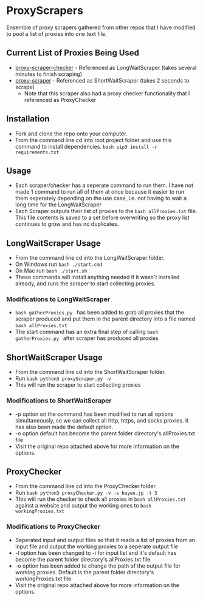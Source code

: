 # ProxyScrapers

Ensemble of proxy scrapers gathered from other repos that I have modified to pool a list of proxies into one text file.

## Current List of Proxies Being Used
* [proxy-scraper-checker](https://github.com/monosans/proxy-scraper-checker) - Referenced as LongWaitScraper (takes several minutes to finish scraping)
* [proxy-scraper](https://github.com/iw4p/proxy-scraper) - Referenced as ShortWaitScraper (takes 2 seconds to scrape)
  *  Note that this scraper also had a proxy checker functionality that I referenced as ProxyChecker

## Installation
* Fork and clone the repo onto your computer.
* From the command line cd into root project folder and use this command to install dependencies. ```bash pip3 install -r requirements.txt ```

## Usage
* Each scraper/checker has a seperate command to run them. I have not made 1 command to run all of them at once because it easier to run them seperately depending on the use case, i.e. not having to wait a long time for the LongWaitScraper
* Each Scraper outputs their list of proxies to the ```bash allProxies.txt``` file. This file contents is saved to a set before overwriting so the proxy list continues to grow and has no duplicates.

## LongWaitScraper Usage
* From the command line cd into the LongWaitScraper folder. 
* On Windows run ```bash ./start.cmd ```
* On Mac run ```bash ./start.sh ```
* These commands will install anything needed if it wasn't installed already, and runs the scraper to start collecting proxies.

###  Modifications to LongWaitScraper 
* ```bash gatherProxies.py ``` has been added to grab all proxies that the scraper produced and put them in the parent directory into a file named ```bash allProxies.txt ```
* The start command has an extra final step of calling ```bash gatherProxies.py ``` after scraper has produced all proxies

## ShortWaitScraper Usage
* From the command line cd into the ShortWaitScraper folder. 
* Run ```bash python3 proxyScraper.py -v ```
* This will run the scraper to start collecting proxies

###  Modifications to ShortWaitScraper 
* -p option on the command has been modified to run all options simultaneously, so we can collect all http, https, and socks proxies. It has also been made the default option.
* -o option default has become the parent folder directory's allProxies.txt file
* Visit the original repo attached above for more information on the options.

## ProxyChecker
* From the command line cd into the ProxyChecker folder. 
* Run ```bash python3 proxyChecker.py -v -s buyee.jp -t 3```
* This will run the checker to check all proxies in ```bash allProxies.txt ``` against a website and output the working ones to ```bash workingProxies.txt  ```

###  Modifications to ProxyChecker 
* Seperated input and output files so that it reads a list of proxies from an input file and output the working proxies to a seperate output file
* -l option has been changed to -i for input list and it's default has become the parent folder directory's allProxies.txt file 
* -o option has been added to change the path of the output file for working proxies. Default is the parent folder directory's workingProxies.txt file 
* Visit the original repo attached above for more information on the options.
